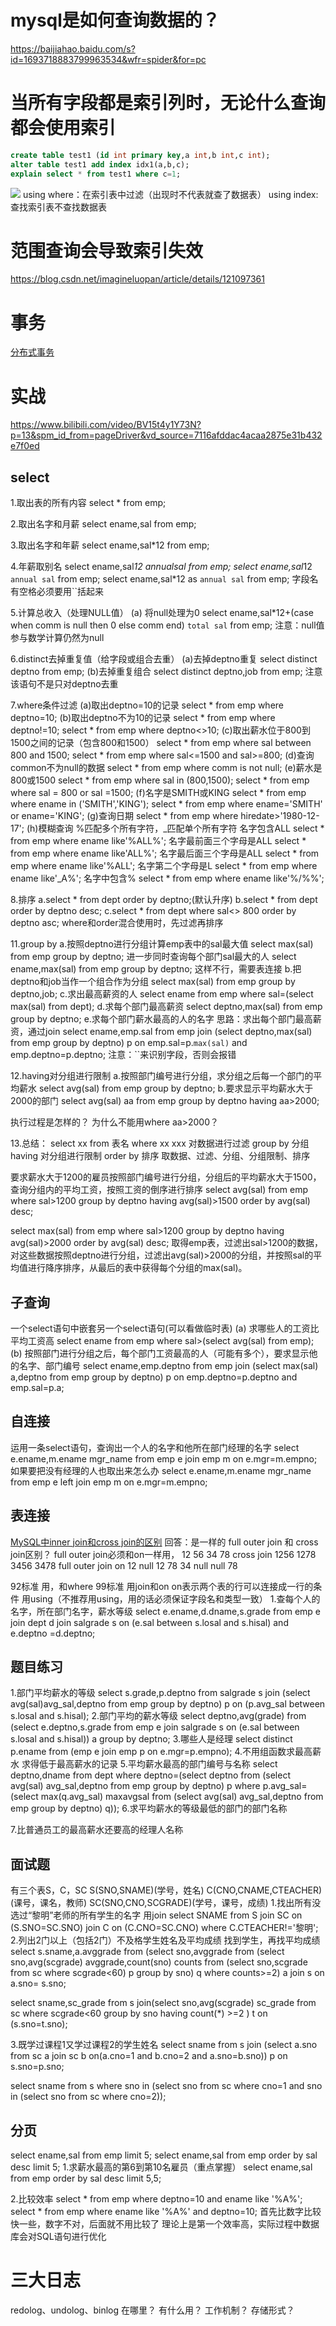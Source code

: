 # mysql是如何查询数据的？
 https://baijiahao.baidu.com/s?id=1693718883799963534&wfr=spider&for=pc
# 当所有字段都是索引列时，无论什么查询都会使用索引
```sql
create table test1 (id int primary key,a int,b int,c int);
alter table test1 add index idx1(a,b,c);
explain select * from test1 where c=1; 
```
![](images/2022-08-16-23-43-53.png)
using where：在索引表中过滤（出现时不代表就查了数据表）
using index:查找索引表不查找数据表

# 范围查询会导致索引失效
https://blog.csdn.net/imagineluopan/article/details/121097361

# 事务
[分布式事务](https://blog.csdn.net/DarzenWong/article/details/122432907)


# 实战
https://www.bilibili.com/video/BV15t4y1Y73N?p=13&spm_id_from=pageDriver&vd_source=7116afddac4acaa2875e31b432e7f0ed
## select
1.取出表的所有内容
select * from emp;

2.取出名字和月薪
select ename,sal from emp;

3.取出名字和年薪
select ename,sal*12 from emp;

4.年薪取别名
select ename,sal*12 annualsal from emp;
select ename,sal*12 `annual sal` from emp;
select ename,sal*12 as `annual sal` from emp;
字段名有空格必须要用``括起来

5.计算总收入（处理NULL值）
(a) 将null处理为0
select ename,sal*12+(case when comm is null then 0 else comm end) `total sal` from emp;
注意：null值参与数学计算仍然为null

6.distinct去掉重复值（给字段或组合去重）
(a)去掉deptno重复
select distinct deptno from emp;
(b)去掉重复组合
select distinct deptno,job from emp;
注意该语句不是只对deptno去重

7.where条件过滤
(a)取出deptno=10的记录
select * from emp where deptno=10;
(b)取出deptno不为10的记录
select * from emp where deptno!=10;
select * from emp where deptno<>10;
(c)取出薪水位于800到1500之间的记录（包含800和1500）
select * from emp where sal between 800 and 1500;
select * from emp where sal<=1500 and sal>=800;
(d)查询common不为null的数据
select * from emp where comm is not null;
(e)薪水是800或1500
select * from emp where sal in (800,1500);
select * from emp where sal = 800 or sal =1500;
(f)名字是SMITH或KING
select * from emp where ename in ('SMITH','KING');
select * from emp where ename='SMITH' or ename='KING';
(g)查询日期
select * from emp where hiredate>'1980-12-17';
(h)模糊查询
%匹配多个所有字符，_匹配单个所有字符
名字包含ALL
select * from emp where ename like'%ALL%';
名字最前面三个字母是ALL
select * from emp where ename like'ALL%';
名字最后面三个字母是ALL
select * from emp where ename like'%ALL';
名字第二个字母是L
select * from emp where ename like'_A%';
名字中包含%
select * from emp where ename like'%/%%';

8.排序
a.select * from dept order by deptno;(默认升序)
b.select * from dept order by deptno desc;
c.select * from dept where sal<> 800 order by deptno asc;
where和order混合使用时，先过滤再排序

11.group by
a.按照deptno进行分组计算emp表中的sal最大值
select max(sal) from emp group by deptno;
进一步同时查询每个部门sal最大的人
select ename,max(sal) from emp group by deptno;  这样不行，需要表连接
b.把deptno和job当作一个组合作为分组
select max(sal) from emp group by deptno,job;
c.求出最高薪资的人
select ename from emp where sal=(select max(sal) from dept);
d.求每个部门最高薪资
select deptno,max(sal) from emp group by deptno;
e.求每个部门薪水最高的人的名字
思路：求出每个部门最高薪资，通过join
select ename,emp.sal from emp join (select deptno,max(sal) from emp group by deptno) p on emp.sal=p.`max(sal)` and emp.deptno=p.deptno;
注意：``来识别字段，否则会报错


12.having对分组进行限制
a.按照部门编号进行分组，求分组之后每一个部门的平均薪水
select avg(sal) from emp group by deptno;
b.要求显示平均薪水大于2000的部门
select avg(sal) aa from emp group by deptno having aa>2000;

执行过程是怎样的？
为什么不能用where aa>2000？

13.总结：
select xx from 表名
where xx xxx 对数据进行过滤
group by 分组
having  对分组进行限制
order by 排序
取数据、过滤、分组、分组限制、排序

要求薪水大于1200的雇员按照部门编号进行分组，分组后的平均薪水大于1500，查询分组内的平均工资，按照工资的倒序进行排序
select avg(sal) 
    from emp 
    where sal>1200 
    group by deptno 
    having avg(sal)>1500 
    order by avg(sal) desc;

select max(sal) from emp where sal>1200 group by deptno having avg(sal)>2000 order by avg(sal) desc;
取得emp表，过滤出sal>1200的数据，对这些数据按照deptno进行分组，过滤出avg(sal)>2000的分组，并按照sal的平均值进行降序排序，从最后的表中获得每个分组的max(sal)。

## 子查询
一个select语句中嵌套另一个select语句(可以看做临时表)
(a) 求哪些人的工资比平均工资高
select ename from emp where sal>(select avg(sal) from emp);
(b) 按照部门进行分组之后，每个部门工资最高的人（可能有多个），要求显示他的名字、部门编号
select ename,emp.deptno from emp join (select max(sal) a,deptno from emp group by deptno) p on emp.deptno=p.deptno and emp.sal=p.a;

## 自连接
运用一条select语句，查询出一个人的名字和他所在部门经理的名字
select e.ename,m.ename mgr_name from emp e join emp m on e.mgr=m.empno;
如果要把没有经理的人也取出来怎么办
select e.ename,m.ename mgr_name from emp e left join emp m on e.mgr=m.empno;

## 表连接
[MySQL中inner join和cross join的区别](https://www.zhihu.com/question/34559578)
回答：是一样的
full outer join 和 cross join区别？
full outer join必须和on一样用，
12   56
34   78
cross join
1256
1278
3456
3478
full outer join on
12 null
12 78
34 null
null 78


92标准
用，和where
99标准
用join和on
on表示两个表的行可以连接成一行的条件
用using（不推荐用using，用的话必须保证字段名和类型一致）
1.查每个人的名字，所在部门名字，薪水等级
select e.ename,d.dname,s.grade from emp e join dept d join salgrade s on (e.sal between s.losal and s.hisal) and e.deptno =d.deptno;

## 题目练习
1.部门平均薪水的等级
select s.grade,p.deptno from salgrade s join (select avg(sal)avg_sal,deptno from emp group by deptno) p on (p.avg_sal between s.losal and s.hisal);
2.部门平均的薪水等级
select deptno,avg(grade) from (select e.deptno,s.grade from emp e join salgrade s on (e.sal between s.losal and s.hisal)) a group by deptno;
3.哪些人是经理
select distinct p.ename from (emp e join emp p on e.mgr=p.empno);
4.不用组函数求最高薪水
求得低于最高薪水的记录
5.平均薪水最高的部门编号与名称
select deptno,dname from dept where deptno=(select deptno from (select avg(sal) avg_sal,deptno from emp group by deptno) p where p.avg_sal=(select max(q.avg_sal) maxavgsal from (select avg(sal) avg_sal,deptno from emp group by deptno) q));
6.求平均薪水的等级最低的部门的部门名称

7.比普通员工的最高薪水还要高的经理人名称

## 面试题
有三个表S，C，SC
S(SNO,SNAME)(学号，姓名)
C(CNO,CNAME,CTEACHER)(课号，课名，教师)
SC(SNO,CNO,SCGRADE)(学号，课号，成绩)
1.找出所有没选过“黎明”老师的所有学生的名字
用join
select SNAME from S join SC on (S.SNO=SC.SNO) join C on (C.CNO=SC.CNO) where C.CTEACHER!='黎明';
2.列出2门以上（包括2门）不及格学生姓名及平均成绩
找到学生，再找平均成绩
select s.sname,a.avggrade from (select sno,avggrade from (select sno,avg(scgrade) avggrade,count(sno) counts from (select sno,scgrade from sc where scgrade<60) p group by sno) q where counts>=2) a join s on a.sno= s.sno;

select sname,sc_grade from s join(select sno,avg(scgrade) sc_grade from sc where scgrade<60 group by sno having count(*) >=2 ) t on (s.sno=t.sno);

3.既学过课程1又学过课程2的学生姓名
select sname from s join (select a.sno from sc a join sc b  on(a.cno=1 and b.cno=2 and a.sno=b.sno)) p on s.sno=p.sno;

select sname from s where sno in (select sno from sc where cno=1 and sno in (select sno from sc where cno=2));

## 分页
select ename,sal from emp limit 5;
select ename,sal from emp order by sal desc limit 5;
1.求薪水最高的第6到第10名雇员（重点掌握）
select ename,sal from emp order by sal desc limit 5,5;

2.比较效率
select * from emp where deptno=10 and ename like '%A%';
select * from emp where ename like '%A%' and deptno=10;
首先比数字比较快一些，数字不对，后面就不用比较了
理论上是第一个效率高，实际过程中数据库会对SQL语句进行优化


# 三大日志
redolog、undolog、binlog
在哪里？
有什么用？
工作机制？
存储形式？
